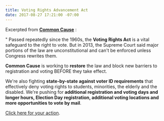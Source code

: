 ```yaml
---
title: Voting Rights Advancement Act
date: 2017-08-27 17:21:00 -07:00
---
```


Excerpted from [**Common Cause**](http://www.commoncause.org/issues/voting-and-elections/voting-rights/) :


"  Passed repeatedly since the 1960s, the **Voting Rights Act** is a vital safeguard to the right to vote. But in 2013, the Supreme Court said major portions of the law are unconstitutional and can't be enforced unless Congress rewrites them.

**Common Cause** is working to **restore** the law and block new barriers to registration and voting BEFORE they take effect. 

We're also fighting **state-by-state against voter ID requirements** that effectively deny voting rights to students, minorities, the elderly and the disabled. We're pushing for **additional registration and voting days and longer hours, Election Day registration, additional voting locations and more opportunities to vote by mail**.

[Click here for your action](http://www.commoncause.org/issues/voting-and-elections/voting-rights/).